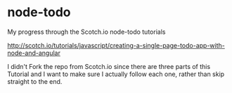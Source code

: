 node-todo
=========

My progress through the Scotch.io node-todo tutorials

http://scotch.io/tutorials/javascript/creating-a-single-page-todo-app-with-node-and-angular

I didn't Fork the repo from Scotch.io since there are three parts of this Tutorial and I want to make sure I actually follow each one, rather than skip straight to the end.
